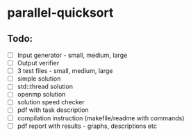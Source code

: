 # parallel-quicksort

## Todo:

- [ ] Input generator - small, medium, large
- [ ] Output verifier
- [ ] 3 test files - small, medium, large
- [ ] simple solution
- [ ] std::thread solution
- [ ] openmp solution
- [ ] solution speed checker
- [ ] pdf with task description
- [ ] compilation instruction (makefile/readme with commands)
- [ ] pdf report with results - graphs, descriptions etc